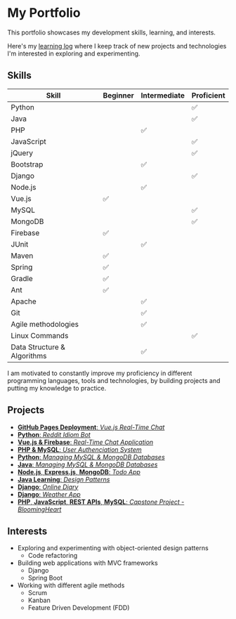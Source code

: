 # My Portfolio
This portfolio showcases my development skills, learning, and interests.

Here's my [learning log](https://github.com/lanyshi/portfolio/blob/main/log.md) where I keep track of new projects and technologies I'm interested in exploring and experimenting.

## Skills
Skill | Beginner | Intermediate | Proficient
------|----------|--------------|-----------
Python| | |:white_check_mark:
Java | | | :white_check_mark:
PHP | | :white_check_mark: |
JavaScript | | | :white_check_mark:
jQuery | | | :white_check_mark:
Bootstrap | | :white_check_mark: |
Django | | | :white_check_mark:
Node.js | | :white_check_mark: |
Vue.js | :white_check_mark: | |
MySQL | | | :white_check_mark:
MongoDB | | | :white_check_mark:
Firebase | :white_check_mark: | |
JUnit | | :white_check_mark: |
Maven | :white_check_mark: | |
Spring | :white_check_mark: | |
Gradle | :white_check_mark: | |
Ant | :white_check_mark: | |
Apache | | :white_check_mark: |
Git | | :white_check_mark: |
Agile methodologies | | :white_check_mark: |
Linux Commands | | | :white_check_mark:
Data Structure & Algorithms | | :white_check_mark: |

I am motivated to constantly improve my proficiency in different programming languages, tools and technologies, by building projects and putting my knowledge to practice.

## Projects
* [__GitHub Pages Deployment__: _Vue.js Real-Time Chat_](https://github.com/lanyshi/gh-pages-vue-chat)
* [__Python__: _Reddit Idiom Bot_](https://github.com/lanyshi/python-reddit-bot)
* [__Vue.js & Firebase__: _Real-Time Chat Application_](https://github.com/lanyshi/realtime_chat)
* [__PHP & MySQL__: _User Authenciation System_](https://github.com/lanyshi/php_user_authentication)
* [__Python__: _Managing MySQL & MongoDB Databases_](https://github.com/lanyshi/python_database)
* [__Java__: _Managing MySQL & MongoDB Databases_](https://github.com/lanyshi/java_database)
* [__Node.js__, __Express.js__, __MongoDB__: _Todo App_](https://github.com/lanyshi/nodejs-todo)
* [__Java Learning__: _Design Patterns_](https://github.com/lanyshi/software-design-patterns)
* [__Django__: _Online Diary_](https://github.com/lanyshi/online-diary)
* [__Django__: _Weather App_](https://github.com/lanyshi/django-weather-app)
* [__PHP__, __JavaScript__, __REST APIs__, __MySQL__: _Capstone Project - BloomingHeart_](https://github.com/lanyshi/capstone_bloomingheart)

## Interests
* Exploring and experimenting with object-oriented design patterns
    * Code refactoring
* Building web applications with MVC frameworks
    * Django
    * Spring Boot
* Working with different agile methods
    * Scrum
    * Kanban
    * Feature Driven Development (FDD)
